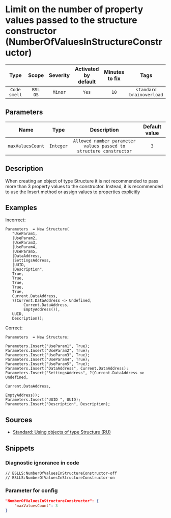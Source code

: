 # Limit on the number of property values passed to the structure constructor (NumberOfValuesInStructureConstructor)

|      Type      |    Scope    |     Severity     |    Activated<br>by default    |    Minutes<br>to fix    |                Tags                 |
|:-------------:|:-----------------------------:|:----------------:|:------------------------------:|:-----------------------------------:|:-----------------------------------:|
| `Code smell` |         `BSL`<br>`OS`         | `Minor` |              `Yes`              |                `10`                 |    `standard`<br>`brainoverload`    |

## Parameters


|       Name        |   Type   |                                    Description                                    |    Default value    |
|:----------------:|:-------:|:------------------------------------------------------------------------------:|:------------------------------:|
| `maxValuesCount` | `Integer` | `Allowed number parameter values passed to structure constructor` |              `3`               |
<!-- Блоки выше заполняются автоматически, не трогать -->
## Description

When creating an object of type Structure it is not recommended to pass more than 3 property values to the constructor. Instead, it is recommended to use the Insert method or assign values to properties explicitly

## Examples

Incorrect:

```bsl
Parameters  = New Structure(
   "UseParam1,
   |UseParam2,
   |UseParam3,
   |UseParam4,
   |UseParam5,
   |DataAddress,
   |SettingsAddress,
   |UUID,
   |Description",
   True,
   True,
   True,
   True,
   True,
   Current.DataAddress,
   ?(Current.DataAddress <> Undefined,
        Current.DataAddress,
        EmptyAddress()),
   UUID,
   Description));
```

Correct:

```bsl
Parameters  = New Structure;

Parameters.Insert("UseParam1", True);
Parameters.Insert("UseParam2", True);
Parameters.Insert("UseParam3", True);
Parameters.Insert("UseParam4", True);
Parameters.Insert("UseParam5", True);
Parameters.Insert("DataAddress", Current.DataAddress);
Parameters.Insert("SettingsAddress", ?(Current.DataAddress <> Undefined,
                                                                                                                         Current.DataAddress,
                                                                                                                         EmptyAddress));
Parameters.Insert("UUID ", UUID);
Parameters.Insert("Description", Description);
```

## Sources

* [Standard: Using objects of type Structure (RU)](https://its.1c.ru/db/v8std#content:693:hdoc)

## Snippets

<!-- Блоки ниже заполняются автоматически, не трогать -->
### Diagnostic ignorance in code

```bsl
// BSLLS:NumberOfValuesInStructureConstructor-off
// BSLLS:NumberOfValuesInStructureConstructor-on
```

### Parameter for config

```json
"NumberOfValuesInStructureConstructor": {
    "maxValuesCount": 3
}
```
